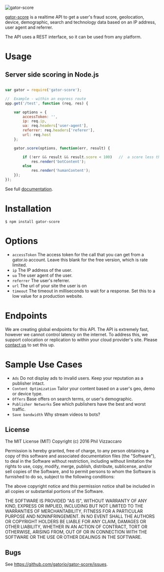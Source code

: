 ![gator-score](https://gator.io/images/logo-light-background.png "gator-score")

[gator-score](https://gator.io) is a realtime API to get a user's fraud score, geolocation, device, demographic, search and technology data based on an IP address, user agent and referrer.  

The API uses a REST interface, so it can be used from any platform.

# Usage

## Server side scoring in Node.js
```javascript

var gator = require('gator-score');

//  Example - within an express route
app.get('/test', function (req, res) {

    var options = {
        accessToken: '',                    
        ip: req.ip,
        ua: req.headers['user-agent'],
        referrer: req.headers['referer'],
        url: req.host
    };

    gator.score(options, function(err, result) {

        if (!err && result && result.score < 100)   //  a score less the 100 is very likely a bot
            res.render('botContent');
        else
            res.render('humanContent');
    });
});
```
See full [documentation](https://gator.io/developer/scoring).

# Installation

    $ npm install gator-score

# Options
- `accessToken` The access token for the call that you can get from a gator.io account.  Leave this blank for the free version, which is rate limited.
- `ip` The IP address of the user.
- `ua` The user agent of the user.
- `referrer` The user's referrer.
- `url` The url of your site the user is on
- `timeout` The timeout in milliseconds to wait for a response.  Set this to a low value for a production website.
 
# Endpoints
We are creating global endpoints for this API.  The API is extremely fast, however we cannot control latency on the internet.  To address this, we support colocation or replication to within your cloud provider's site.  Please [contact us](https://gator.io) to set this up.

# Sample Use Cases
- `Ads`	Do not display ads to invalid users. Keep your reputation as a publisher intact.
- `Content Optimization`	Tailor your content based on a user's geo, demo or device type.
- `Offers`	Base offers on search terms, or user's demographic.
- `Publisher Networks`	See which publishers have the best and worst traffic.
- `Save bandwidth`	Why stream videos to bots?

## License

The MIT License (MIT)
Copyright (c) 2016 Phil Vizzaccaro

Permission is hereby granted, free of charge, to any person obtaining a copy of
this software and associated documentation files (the "Software"), to deal in
the Software without restriction, including without limitation the rights to
use, copy, modify, merge, publish, distribute, sublicense, and/or sell copies of
the Software, and to permit persons to whom the Software is furnished to do so,
subject to the following conditions:

The above copyright notice and this permission notice shall be included in all
copies or substantial portions of the Software.

THE SOFTWARE IS PROVIDED "AS IS", WITHOUT WARRANTY OF ANY KIND, EXPRESS OR
IMPLIED, INCLUDING BUT NOT LIMITED TO THE WARRANTIES OF MERCHANTABILITY,
FITNESS FOR A PARTICULAR PURPOSE AND NONINFRINGEMENT. IN NO EVENT SHALL THE
AUTHORS OR COPYRIGHT HOLDERS BE LIABLE FOR ANY CLAIM, DAMAGES OR OTHER
LIABILITY, WHETHER IN AN ACTION OF CONTRACT, TORT OR OTHERWISE, ARISING FROM,
OUT OF OR IN CONNECTION WITH THE SOFTWARE OR THE USE OR OTHER DEALINGS IN THE
SOFTWARE.

## Bugs

See <https://github.com/gatorio/gator-score/issues>.
